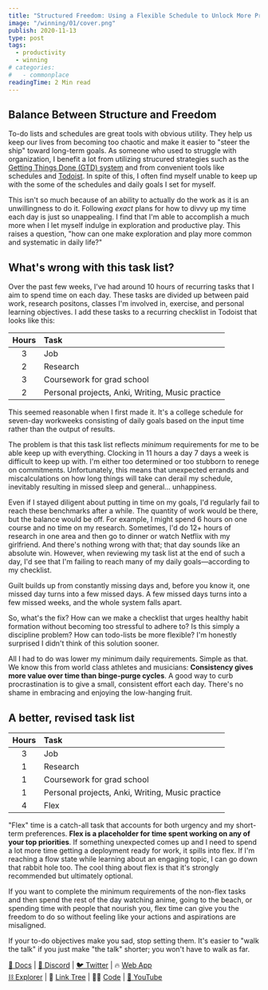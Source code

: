 ```yaml
---
title: "Structured Freedom: Using a Flexible Schedule to Unlock More Productivity"
image: "/winning/01/cover.png"
publish: 2020-11-13
type: post
tags:
  - productivity
  - winning
# categories:
#   - commonplace
readingTime: 2 Min read
---
```


## Balance Between Structure and Freedom
 
To-do lists and schedules are great tools with obvious utility. They help us
keep our lives from becoming too chaotic and make it easier to "steer the ship"
toward long-term goals. As someone who used to struggle with organization, I
benefit a lot from utilizing strucured strategies such as the [Getting Things
Done (GTD) system][gtd-summary] and from convenient tools like schedules and
[Todoist][todoist-yt]. In spite of this,  I often find myself unable to keep up
with the some of the schedules and daily goals I set for myself. 

This isn't so much because of an ability to actually do the work as it is an
unwillingness to do it. Following *exact* plans for how to divvy up my time
each day is just so unappealing. I find that I'm able to accomplish a much more
when I let myself indulge in exploration and productive play. This raises a
question, "how can one make exploration and play more common and systematic in
daily life?" 

## What's wrong with this task list? 

Over the past few weeks, I've had around 10 hours of recurring tasks that I aim
to spend time on each day. These tasks are divided up between paid work,
research positons, classes I'm involved in, exercise, and personal learning
objectives. I add these tasks to a recurring checklist in Todoist that looks
like this: 

[gtd-summary]: https://sive.rs/book/GettingThingsDone
[gtd-ted-talk]: https://youtu.be/CHxhjDPKfbY
[todoist-yt]: https://youtu.be/rM8RmmKR8gs

| Hours | Task |
| :--: | :-- |
| 3 | Job | 
| 2 | Research |
| 3 | Coursework for grad school |
| 2 | Personal projects, Anki, Writing, Music practice |

This seemed reasonable when I first made it. It's a college schedule for
seven-day workweeks consisting of daily goals based on the input time rather
than the output of results. 

The problem is that this task list reflects *minimum* requirements for me to be
able keep up with everything. Clocking in 11 hours a day 7 days a week is
difficult to keep up with. I'm either too determined or too stubborn to renege
on commitments. Unfortunately, this means that unexpected errands and
miscalculations on how long things will take can derail my schedule, inevitably
resulting in missed sleep and general... unhappiness. 

Even if I stayed diligent about putting in time on my goals, I'd regularly fail
to reach these benchmarks after a while. The quantity of work would be there,
but the balance would be off. For example, I might spend 6 hours on one course
and no time on my research. Sometimes, I'd do 12+ hours of research in one area
and then go to dinner or watch Netflix with my girlfriend. And there's nothing
wrong with that; that day sounds like an absolute win. However, when reviewing
my task list at the end of such a day, I'd see that I'm failing to reach many
of my daily goals—according to my checklist. 

Guilt builds up from constantly missing days and, before you know it, one
missed day turns into a few missed days. A few missed days turns into a few
missed weeks, and the whole system falls apart.

So, what's the fix? How can we make a checklist that urges healthy habit
formation without becoming too stressful to adhere to? Is this simply a
discipline problem? How can todo-lists be more flexible? I'm honestly surprised
I didn't think of this solution sooner. 

All I had to do was lower my minimum daily requirements. Simple as that. We
know this from world class athletes and musicians: **Consistency gives more
value over time than binge-purge cycles**. A good way to curb procrastination
is to give a small, consistent effort each day. There's no shame in embracing
and enjoying the low-hanging fruit. 

## A better, revised task list

| Hours | Task |
| :--: | :-- |
| 3 | Job | 
| 1 | Research |
| 1 | Coursework for grad school |
| 1 | Personal projects, Anki, Writing, Music practice |
| 4 | Flex |

"Flex" time is a catch-all task that accounts for both urgency and my
short-term preferences. **Flex is a placeholder for time spent working on any
of your top priorities**. If something unexpected comes up and I need to spend
a lot more time getting a deployment ready for work, it spills into flex. If
I'm reaching a flow state while learning about an engaging topic, I can go down
that rabbit hole too. The cool thing about flex is that it's strongly
recommended but ultimately optional. 

If you want to complete the minimum requirements of the non-flex tasks and then
spend the rest of the day watching anime, going to the beach, or spending time
with people that nourish you, flex time can give you the freedom to do so
without feeling like your actions and aspirations are misaligned. 

If your to-do objectives make you sad, stop setting them. It's easier to "walk
the talk" if you just make "the talk" shorter; you won't have to walk as far. 

[🔮 Docs](https://docs.nibiru.fi) | [👾 Discord](https://discord.gg/nibirufi) | [🐦 Twitter](https://twitter.com/NibiruChain) | 🔥 [Web App](https://app.nibiru.fi)  
[⛓️ ️Explorer](https://explorer.testnet.nibiru.fi) | 🌴 [Link Tree](https://linktr.ee/nibiruchain) | 👨‍💻 [Code](https://github.com/NibiruChain) | [🎥 YouTube](https://www.youtube.com/@nibiruchain)
